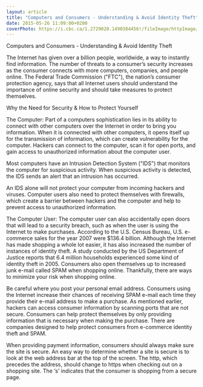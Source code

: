 ```yaml
---
layout: article
title: "Computers and Consumers - Understanding & Avoid Identity Theft"
date: 2015-05-26 11:09:00+0200
coverPhoto: https://i.cbc.ca/1.2729020.1490384456!/fileImage/httpImage/image.jpg_gen/derivatives/16x9_780/computer-passwords.jpg
---
```


Computers and Consumers - Understanding & Avoid Identity Theft

The Internet has given over a billion people, worldwide, a way to instantly find information. The number of threats to a consumer’s security increases as the consumer connects with more computers, companies, and people online. The Federal Trade Commission ("FTC"), the nation’s consumer protection agency, says that all Internet users should understand the importance of online security and should take measures to protect themselves. 

Why the Need for Security & How to Protect Yourself

The Computer: Part of a computers sophistication lies in its ability to connect with other computers over the Internet in order to bring you information. When it is connected with other computers, it opens itself up for the transmission of information, which can create vulnerability for the computer. Hackers can connect to the computer, scan it for open ports, and gain access to unauthorized information about the computer user. 

Most computers have an Intrusion Detection System ("IDS") that monitors the computer for suspicious activity. When suspicious activity is detected, the IDS sends an alert that an intrusion has occurred. 

An IDS alone will not protect your computer from incoming hackers and viruses. Computer users also need to protect themselves with firewalls, which create a barrier between hackers and the computer and help to prevent access to unauthorized information. 

The Computer User: The computer user can also accidentally open doors that will lead to a security breach, such as when the user is using the Internet to make purchases. According to the U.S. Census Bureau, U.S. e-commerce sales for the year 2007 were $136.4 billion. Although the Internet has made shopping a whole lot easier, it has also increased the number of instances of identity theft. A study conducted by the US Department of Justice reports that 6.4 million households experienced some kind of identity theft in 2005. Consumers also open themselves up to increased junk e-mail called SPAM when shopping online. Thankfully, there are ways to minimize your risk when shopping online.

Be careful where you post your personal email address. Consumers using the Internet increase their chances of receiving SPAM e-mail each time they provide their e-mail address to make a purchase. As mentioned earlier, hackers can access consumer information by scanning ports that are not secure. Consumers can help protect themselves by only providing information that is necessary when making the purchase. There are companies designed to help protect consumers from e-commerce identity theft and SPAM.

When providing payment information, consumers should always make sure the site is secure. An easy way to determine whether a site is secure is to look at the web address bar at the top of the screen. The http, which precedes the address, should change to https when checking out on a shopping site. The ‘s’ indicates that the consumer is shopping from a secure page.